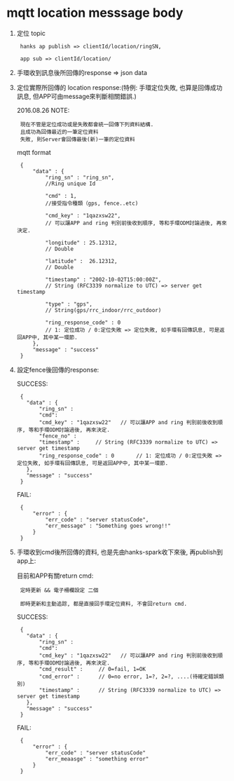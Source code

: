 mqtt location messsage body
===

1. 定位 topic

        hanks ap publish => clientId/location/ringSN,
        
        app sub => clientId/location/

2. 手環收到訊息後所回傳的response => json data

3. 定位實際所回傳的 location response:(特例: 手環定位失敗, 也算是回傳成功訊息, 但APP可由message來判斷相關錯誤.)

    2016.08.26 NOTE: 
      
        現在不管是定位成功或是失敗都會統一回傳下列資料結構.
        且成功為回傳最近的一筆定位資料
        失敗, 則Server會回傳最後(新)一筆的定位資料
    
    
    mqtt format

   
        {
            "data" : {
                "ring_sn" : "ring_sn", 
                //Ring unique Id
                
                "cmd" : 1,
                //接受指令種類（gps, fence..etc)
                
                "cmd_key" : "1qazxsw22",  
                // 可以讓APP and ring 判別前後收到順序, 等和手環ODM討論過後, 再來決定.
                
                "longitude" : 25.12312, 
                // Double
                
                "latitude" :  26.12312,         
                // Double
                
                "timestamp" : "2002-10-02T15:00:00Z",  
                // String (RFC3339 normalize to UTC) => server get timestamp
                
                "type" : "gps",                 
                // String(gps/rrc_indoor/rrc_outdoor)
                
                "ring_response_code" : 0
                // 1: 定位成功 / 0:定位失敗 => 定位失敗, 如手環有回傳訊息, 可是返回APP中, 其中某一環節.
            },
            "message" : "success" 
        }


4. 設定fence後回傳的response:

    SUCCESS:
   
        {
          "data" : {
              "ring_sn" : 
              "cmd":
              "cmd_key" : "1qazxsw22"   // 可以讓APP and ring 判別前後收到順序, 等和手環ODM討論過後, 再來決定.
              "fence_no" :          
              "timestamp" :     // String (RFC3339 normalize to UTC) => server get timestamp
              "ring_response_code" : 0       // 1: 定位成功 / 0:定位失敗 => 定位失敗, 如手環有回傳訊息, 可是返回APP中, 其中某一環節.
          },
          "message" : "success" 
        }
  
    FAIL:
    
        {
            "error" : {
                "err_code" : "server statusCode",
                "err_message" : "Something goes wrong!!"
            } 
        }
  
5. 手環收到cmd後所回傳的資料, 也是先由hanks-spark收下來後, 再publish到app上:

    目前和APP有關return cmd:
    
        定時更新 && 電子柵欄設定 二個
        
        即時更新和主動追踪, 都是直接回手環定位資料, 不會回return cmd.

    SUCCESS:
    
        {
          "data" : {
              "ring_sn" : 
              "cmd":
              "cmd_key" : "1qazxsw22"   // 可以讓APP and ring 判別前後收到順序, 等和手環ODM討論過後, 再來決定.
              "cmd_result" :     // 0=fail, 1=OK
              "cmd_error" :      // 0=no error, 1=?, 2=?, ....(待確定錯誤類別)
              "timestamp" :      // String (RFC3339 normalize to UTC) => server get timestamp
          },
          "message" : "success" 
        }  

     FAIL:
    
        {
            "error" : {
                "err_code" : "server statusCode"
                "err_meaasge" : "something error"
            } 
        }
